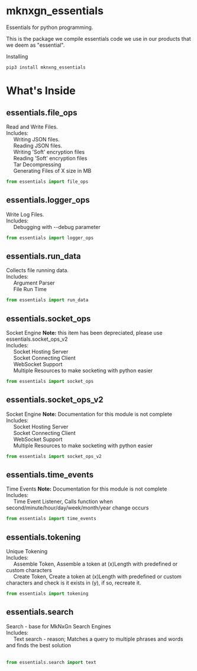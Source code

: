 # mknxgn_essentials
Essentials for python programming.

This is the package we compile essentials code we use in our products that we deem as "essential".

Installing
```
pip3 install mknxng_essentials
```

# What's Inside


## essentials.file_ops
Read and Write Files.<br>
Includes:<br>
&nbsp;&nbsp;&nbsp;&nbsp;&nbsp;Writing JSON files.<br>
&nbsp;&nbsp;&nbsp;&nbsp;&nbsp;Reading JSON files.<br>
&nbsp;&nbsp;&nbsp;&nbsp;&nbsp;Writing 'Soft' encryption files<br>
&nbsp;&nbsp;&nbsp;&nbsp;&nbsp;Reading 'Soft' encryption files<br>
&nbsp;&nbsp;&nbsp;&nbsp;&nbsp;Tar Decompressing<br>
&nbsp;&nbsp;&nbsp;&nbsp;&nbsp;Generating Files of X size in MB<br>

``` python
from essentials import file_ops
```

## essentials.logger_ops
Write Log Files.<br>
Includes:<br>
&nbsp;&nbsp;&nbsp;&nbsp;&nbsp;Debugging with --debug parameter<br>

``` python
from essentials import logger_ops
```

## essentials.run_data
Collects file running data.<br>
Includes:<br>
&nbsp;&nbsp;&nbsp;&nbsp;&nbsp;Argument Parser<br>
&nbsp;&nbsp;&nbsp;&nbsp;&nbsp;File Run Time<br>

``` python
from essentials import run_data
```

## essentials.socket_ops
Socket Engine <b>Note:</b> this item has been depreciated, please use essentials.socket_ops_v2<br>
Includes:<br>
&nbsp;&nbsp;&nbsp;&nbsp;&nbsp;Socket Hosting Server<br>
&nbsp;&nbsp;&nbsp;&nbsp;&nbsp;Socket Connecting Client<br>
&nbsp;&nbsp;&nbsp;&nbsp;&nbsp;WebSocket Support<br>
&nbsp;&nbsp;&nbsp;&nbsp;&nbsp;Multiple Resources to make socketing with python easier<br>

``` python
from essentials import socket_ops
```
## essentials.socket_ops_v2
Socket Engine <b>Note:</b> Documentation for this module is not complete<br>
Includes:<br>
&nbsp;&nbsp;&nbsp;&nbsp;&nbsp;Socket Hosting Server<br>
&nbsp;&nbsp;&nbsp;&nbsp;&nbsp;Socket Connecting Client<br>
&nbsp;&nbsp;&nbsp;&nbsp;&nbsp;WebSocket Support<br>
&nbsp;&nbsp;&nbsp;&nbsp;&nbsp;Multiple Resources to make socketing with python easier<br>

``` python
from essentials import socket_ops_v2
```

## essentials.time_events
Time Events <b>Note:</b> Documentation for this module is not complete<br>
Includes:<br>
&nbsp;&nbsp;&nbsp;&nbsp;&nbsp;Time Event Listener, Calls function when second/minute/hour/day/week/month/year change occurs<br>

``` python
from essentials import time_events
```

## essentials.tokening
Unique Tokening<br>
Includes:<br>
&nbsp;&nbsp;&nbsp;&nbsp;&nbsp;Assemble Token, Assemble a token at (x)Length with predefined or custom characters<br>
&nbsp;&nbsp;&nbsp;&nbsp;&nbsp;Create Token, Create a token at (x)Length with predefined or custom characters and check is it exists in (y), if so, recreate it. <br>

``` python
from essentials import tokening
```

## essentials.search
Search - base for MkNxGn Search Engines<br>
Includes:<br>
&nbsp;&nbsp;&nbsp;&nbsp;&nbsp;Text search - reason; Matches a query to multiple phrases and words and finds the best solution<br>
<br>

``` python
from essentials.search import text
```
